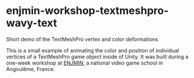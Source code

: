 # enjmin-workshop-textmeshpro-wavy-text
Short demo of the TextMeshPro vertex and color deformations

This is a small example of animating the color and position of individual vertices of a TextMeshPro game object inside of Unity. It was built during a one-week workshop at [ENJMIN](https://enjmin.cnam.fr/enjmin/ecole-nationale-du-jeu-et-des-medias-interactifs-accueil-1126103.kjsp), a national video game school in Angoulême, France.
